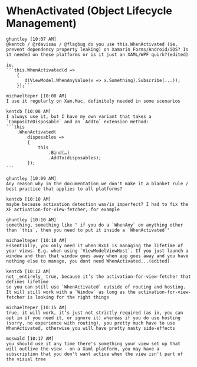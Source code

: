 # WhenActivated (Object Lifecycle Management)

    ghuntley [10:07 AM] 
    @kentcb / @rdavisau / @flagbug do you use this.WhenActivated (ie. prevent dependency property leaking) on Xamarin Forms/Android/iOS? Is it needed on these platforms or is it just an XAML/WPF quirk?(edited)

    ie.
    ```this.WhenActivated(d =>
        {
           d(ViewModel.WhenAnyValue(x => x.Something).Subscribe(...));
        });```

    michaelteper [10:08 AM] 
    I use it regularly on Xam.Mac, definitely needed in some scenarios

    kentcb [10:08 AM] 
    I always use it, but I have my own variant that takes a `CompositeDisposable` and an `AddTo` extension method:
    ```this
        .WhenActivated(
            disposables =>
            {
                this
                    .Bind(…)
                    .AddTo(disposables);
            });
    ```

    ghuntley [10:09 AM] 
    Any reason why in the documentation we don't make it a blanket rule / best practice that applies to all platforms?

    kentcb [10:10 AM] 
    maybe because activation detection was/is imperfect? I had to fix the XF activation-for-view-fetcher, for example

    ghuntley [10:10 AM] 
    something, something like " if you do a `WhenAny` on anything other than `this`, then you need to put it inside a `WhenActivated`"

    michaelteper [10:10 AM] 
    Essentially, you only need it when RxUI is managing the lifetime of your views. E.g. when using `ViewModelViewHost`. If you just launch a window and then that window goes away when app goes away and you have nothing else to manage, you dont need WhenActivated...(edited)

    kentcb [10:12 AM] 
    not ​_entirely_​ true, because it’s the activation-for-view-fetcher that defines lifetime
    so you can still use `WhenActivated` outside of routing and hosting. It will still work with a `Window` as long as the activation-for-view-fetcher is looking for the right things
    
    michaelteper [10:15 AM] 
    true, it will work, it’s just not strictly required (as in, you can opt in if you need it, or ignore it) whereas if you do use hosting (sorry, no experience with routing), you pretty much have to use WhenActivated, otherwise you will have pretty nasty side-effects
    
    moswald [10:17 AM] 
    you should use it any time there's something your view set up that will outlive the view - on a Xaml platform, you may have a subscription that you don't want active when the view isn't part of the visual tree
